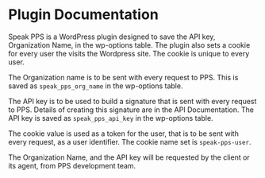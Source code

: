 # Plugin Documentation

Speak PPS is a WordPress plugin designed to save the API key, Organization Name, in the wp-options table.
The plugin also sets a cookie for every user the visits the Wordpress site.
The cookie is unique to every user.

The Organization name is to be sent with every request to PPS.
This is saved as `speak_pps_org_name` in the wp-options table.

The API key is to be used to build a signature that is sent with every request to PPS.
Details of creating this signature are in the API Documentation.
The API key is saved as `speak_pps_api_key` in the wp-options table.

The cookie value is used as a token for the user, that is to be sent with every
request, as a user identifier.
The cookie name set is `speak-pps-user`.

The Organization Name, and the API key will be requested by the client or its
agent, from PPS development team.
